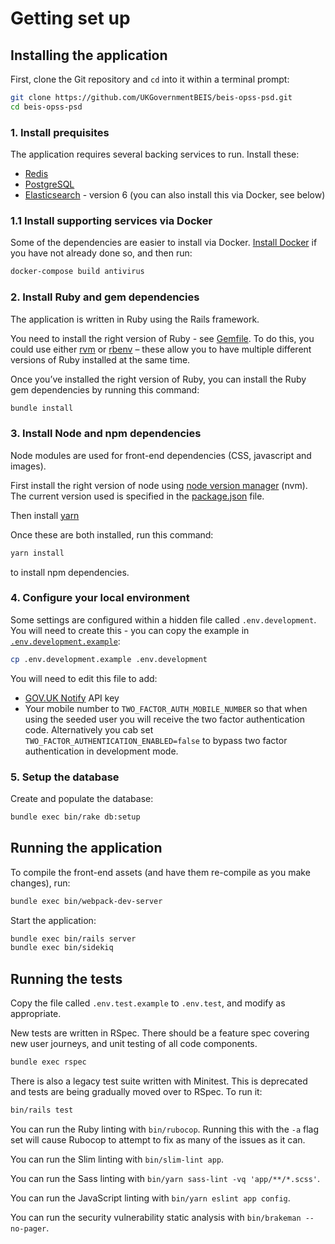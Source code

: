 # Getting set up

## Installing the application

First, clone the Git repository and `cd` into it within a terminal prompt:

```bash
git clone https://github.com/UKGovernmentBEIS/beis-opss-psd.git
cd beis-opss-psd
```

### 1. Install prequisites

The application requires several backing services to run. Install these:

* [Redis](https://redis.io/download)
* [PostgreSQL](https://www.postgresql.org/download/)
* [Elasticsearch](https://www.elastic.co/guide/en/elasticsearch/reference/6.8/install-elasticsearch.html) - version 6 (you can also install this via Docker, see below)

### 1.1 Install supporting services via Docker

Some of the dependencies are easier to install via Docker. [Install Docker](https://docs.docker.com/install/) if you have not already done so, and then run:

```bash
docker-compose build antivirus
```

### 2. Install Ruby and gem dependencies

The application is written in Ruby using the Rails framework.

You need to install the right version of Ruby - see [Gemfile](./Gemfile). To do this, you could use either [rvm](https://rvm.io/rvm/install) or [rbenv](https://github.com/rbenv/rbenv) – these allow you to have multiple different versions of Ruby installed at the same time.

Once you’ve installed the right version of Ruby, you can install the Ruby gem dependencies by running this command:

```bash
bundle install
```


### 3. Install Node and npm dependencies

Node modules are used for front-end dependencies (CSS, javascript and images).

First install the right version of node using [node version manager](https://github.com/nvm-sh/nvm#installing-and-updating) (nvm). The current version used is specified in the [package.json](./package.json) file.

Then install [yarn](https://classic.yarnpkg.com/en/docs/install)

Once these are both installed, run this command:

```bash
yarn install
```

to install npm dependencies.

### 4. Configure your local environment

Some settings are configured within a hidden file called `.env.development`. You will need to create this - you can copy the example in [`.env.development.example`](./.env.development.example):

```bash
cp .env.development.example .env.development
```

You will need to edit this file to add:

* [GOV.UK Notify](https://www.notifications.service.gov.uk) API key
* Your mobile number to `TWO_FACTOR_AUTH_MOBILE_NUMBER` so that when using the seeded user you will receive the two factor authentication code. Alternatively you cab set `TWO_FACTOR_AUTHENTICATION_ENABLED=false` to bypass two factor authentication in development mode.



### 5. Setup the database

Create and populate the database:

```bash
bundle exec bin/rake db:setup
```

## Running the application

To compile the front-end assets (and have them re-compile as you make changes), run:

```bash
bundle exec bin/webpack-dev-server
```

Start the application:

```bash
bundle exec bin/rails server
bundle exec bin/sidekiq
```

## Running the tests

Copy the file called `.env.test.example` to `.env.test`, and modify as appropriate.

New tests are written in RSpec. There should be a feature spec covering new user journeys, and unit testing of all code components.

```bash
bundle exec rspec
```

There is also a legacy test suite written with Minitest. This is deprecated and tests are being gradually moved over to RSpec. To run it:

```bash
bin/rails test
```

You can run the Ruby linting with `bin/rubocop`. Running this with the `-a` flag set will cause Rubocop to attempt to fix as many of the issues as it can.

You can run the Slim linting with `bin/slim-lint app`.

You can run the Sass linting with `bin/yarn sass-lint -vq 'app/**/*.scss'`.

You can run the JavaScript linting with `bin/yarn eslint app config`.

You can run the security vulnerability static analysis with `bin/brakeman --no-pager`.
